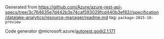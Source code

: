Generated from https://github.com/Azure/azure-rest-api-specs/tree/3c764635e7d442b3e74caf593029fcd440b3ef82//specification/datalake-analytics/resource-manager/readme.md tag: `package-2015-10-preview`

Code generator @microsoft.azure/autorest.go@2.1.171


